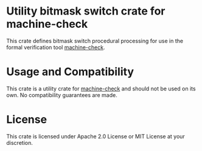 # Utility bitmask switch crate for machine-check

This crate defines bitmask switch procedural processing for use in the formal verification tool [machine-check](
https://crates.io/crates/machine-check).

# Usage and Compatibility

This crate is a utility crate for [machine-check](https://crates.io/crates/machine-check)
and should not be used on its own. No compatibility guarantees are made.

# License

This crate is licensed under Apache 2.0 License or MIT License at your discretion.
